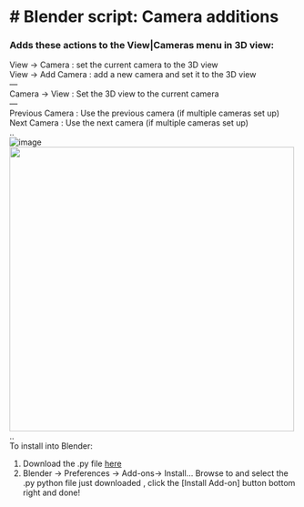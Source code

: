 # # Blender script: Camera additions
### Adds these actions to the View|Cameras menu in 3D view:

View → Camera : set the current camera to the 3D view\
View → Add Camera : add a new camera and set it to the 3D view\
—\
Camera → View : Set the 3D view to the current camera\
—\
Previous Camera : Use the previous camera (if multiple cameras set up)\
Next Camera : Use the next camera (if multiple cameras set up)\
..\
![image](https://user-images.githubusercontent.com/66297/145933957-67f6da64-7157-48f5-bf91-91af8ad10a9b.png)
<img src="https://user-images.githubusercontent.com/66297/145933957-67f6da64-7157-48f5-bf91-91af8ad10a9b.png" width="500">
..\
To install into Blender:
1. Download the .py file [here](https://github.com/design4use/gb-blender_camera_additions/releases/download/1.0/gb-blender_camera_additions.py)
2. Blender → Preferences → Add-ons→ Install…
Browse to and select the .py python file just downloaded , 
click the [Install Add-on] button bottom right and done!
